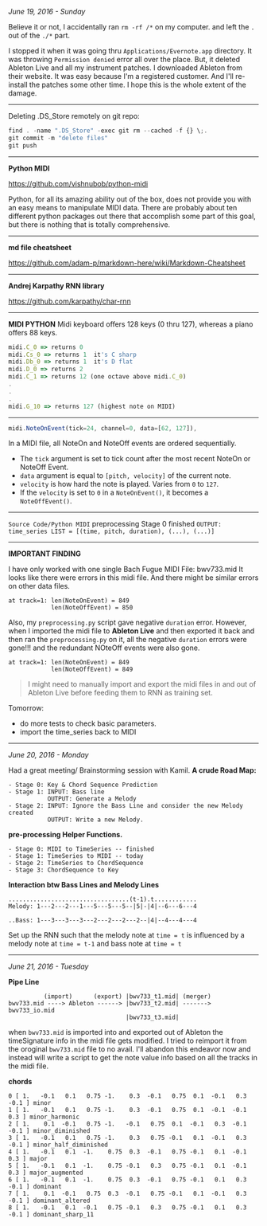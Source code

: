 *June 19, 2016 - Sunday*

Believe it or not, I accidentally ran `rm -rf /*` on my computer. and left the `.` out of the `./*` part.

I stopped it when it was going thru `Applications/Evernote.app` directory. It was throwing `Permission denied` error all over the place. But, it deleted Ableton Live and all my instrument patches. I downloaded Ableton from their website. It was easy because I'm a registered customer. And I'll re-install the patches some other time. I hope this is the whole extent of the damage.

---
Deleting .DS_Store remotely on git repo:
```javascript
find . -name ".DS_Store" -exec git rm --cached -f {} \;.
git commit -m "delete files"
git push
```
---
**Python MIDI**

https://github.com/vishnubob/python-midi

Python, for all its amazing ability out of the box, does not provide you with an easy means to manipulate MIDI data. There are probably about ten different python packages out there that accomplish some part of this goal, but there is nothing that is totally comprehensive.

---
**md file cheatsheet**

https://github.com/adam-p/markdown-here/wiki/Markdown-Cheatsheet

---
**Andrej Karpathy RNN library**

https://github.com/karpathy/char-rnn

---
**MIDI PYTHON**
Midi keyboard offers 128 keys (0 thru 127), whereas a piano offers 88 keys.

```javascript
midi.C_0 => returns 0
midi.Cs_0 => returns 1  it's C sharp
midi.Db_0 => returns 1  it's D flat
midi.D_0 => returns 2
midi.C_1 => returns 12 (one octave above midi.C_0)
.
.
.
midi.G_10 => returns 127 (highest note on MIDI)
```
- - - - - - 

```javascript
midi.NoteOnEvent(tick=24, channel=0, data=[62, 127]),
```

In a MIDI file, all NoteOn and NoteOff events are ordered sequentially. 
* The `tick` argument is set to tick count after the most recent NoteOn or NoteOff Event. 
* `data` argument is equal to `[pitch, velocity]` of the current note. 
* `velocity` is how hard the note is played. Varies from `0` to `127`.
* If the `velocity` is set to `0` in a `NoteOnEvent()`, it becomes a `NoteOffEvent()`. 

---
`Source Code/Python MIDI`
preprocessing Stage 0 finished
`OUTPUT: time_series LIST = [(time, pitch, duration), (...), (...)]`

--- 
**IMPORTANT FINDING**

I have only worked with one single Bach Fugue MIDI File: bwv733.mid
It looks like there were errors in this midi file. And there might be similar errors on other data files.
```
at track=1: len(NoteOnEvent) = 849
            len(NoteOffEvent) = 850
```
Also, my `preprocessing.py` script gave negative `duration` error. However, when I imported the midi file to **Ableton Live** and then exported it back and then ran the `preprocessing.py` on it, all the negative `duration` errors were gone!!! and the redundant NOteOff events were also gone. 
```
at track=1: len(NoteOnEvent) = 849
            len(NoteOffEvent) = 849
```

> I might need to manually import and export the midi files in and out of Ableton Live before feeding them to RNN as training set. 

Tomorrow: 
- do more tests to check basic parameters. 
- import the time_series back to MIDI 

---

*June 20, 2016 - Monday*

Had a great meeting/ Brainstorming session with Kamil.
**A crude Road Map:**
``` 
- Stage 0: Key & Chord Sequence Prediction
- Stage 1: INPUT: Bass line
           OUTPUT: Generate a Melody
- Stage 2: INPUT: Ignore the Bass Line and consider the new Melody created
           OUTPUT: Write a new Melody.
```


**pre-processing Helper Functions.**
```
- Stage 0: MIDI to TimeSeries -- finished
- Stage 1: TimeSeries to MIDI -- today
- Stage 2: TimeSeries to ChordSequence
- Stage 3: ChordSequence to Key
```
**Interaction btw Bass Lines and Melody Lines**
```
..................................(t-1).t............
Melody: 1---2---2---1---5---5---5--|5|-|4|--6---6---4

..Bass: 1---3---3---3---2---2---2---2--|4|--4---4---4
```

Set up the RNN such that the melody note at `time = t` is influenced by a melody note at `time = t-1` and bass note at `time = t`

---

*June 21, 2016 - Tuesday*


**Pipe Line**
```
          (import)      (export) |bwv733_t1.mid| (merger)
bwv733.mid ----> Ableton ------> |bwv733_t2.mid| -------> bwv733_io.mid
                                 |bwv733_t3.mid|
```
when `bwv733.mid` is imported into and exported out of Ableton the timeSignature info in the midi file gets modified. I tried to reimport it from the oroginal `bwv733.mid` file to no avail. 
I'll abandon this endeavor now and instead will write a script to get the note value info based on all the tracks in the midi file. 

**chords**
```
0 [ 1.   -0.1   0.1   0.75 -1.    0.3  -0.1   0.75  0.1  -0.1   0.3  -0.1 ] minor
1 [ 1.   -0.1   0.1   0.75 -1.    0.3  -0.1   0.75  0.1  -0.1  -0.1   0.3 ] minor_harmonic
2 [ 1.    0.1  -0.1   0.75 -1.   -0.1   0.75  0.1  -0.1   0.3  -0.1  -0.1 ] minor_diminished
3 [ 1.   -0.1   0.1   0.75 -1.    0.3   0.75 -0.1   0.1  -0.1   0.3  -0.1 ] minor_half_diminished
4 [ 1.   -0.1   0.1  -1.    0.75  0.3  -0.1   0.75 -0.1   0.1  -0.1   0.3 ] major
5 [ 1.   -0.1   0.1  -1.    0.75 -0.1   0.3   0.75 -0.1   0.1  -0.1   0.3 ] major_augmented
6 [ 1.   -0.1   0.1  -1.    0.75  0.3  -0.1   0.75 -0.1   0.1   0.3  -0.1 ] dominant
7 [ 1.    0.1  -0.1   0.75  0.3  -0.1   0.75 -0.1   0.1  -0.1   0.3  -0.1 ] dominant_altered
8 [ 1.   -0.1   0.1  -0.1   0.75 -0.1   0.3   0.75 -0.1   0.1   0.3  -0.1 ] dominant_sharp_11
```






